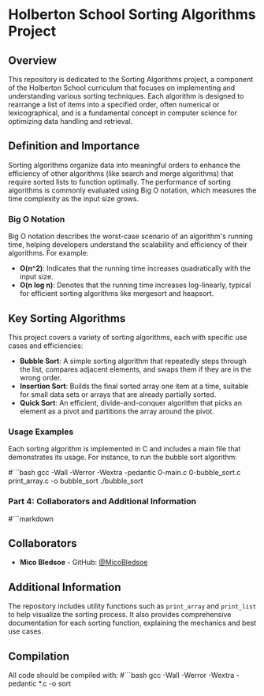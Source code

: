 # Holberton School Sorting Algorithms Project

## Overview

This repository is dedicated to the Sorting Algorithms project, a component of the Holberton School curriculum that focuses on implementing and understanding various sorting techniques. Each algorithm is designed to rearrange a list of items into a specified order, often numerical or lexicographical, and is a fundamental concept in computer science for optimizing data handling and retrieval.

## Definition and Importance

Sorting algorithms organize data into meaningful orders to enhance the efficiency of other algorithms (like search and merge algorithms) that require sorted lists to function optimally. The performance of sorting algorithms is commonly evaluated using Big O notation, which measures the time complexity as the input size grows.

### Big O Notation

Big O notation describes the worst-case scenario of an algorithm's running time, helping developers understand the scalability and efficiency of their algorithms. For example:
- **O(n^2)**: Indicates that the running time increases quadratically with the input size.
- **O(n log n)**: Denotes that the running time increases log-linearly, typical for efficient sorting algorithms like mergesort and heapsort.

## Key Sorting Algorithms

This project covers a variety of sorting algorithms, each with specific use cases and efficiencies:

- **Bubble Sort**: A simple sorting algorithm that repeatedly steps through the list, compares adjacent elements, and swaps them if they are in the wrong order.
- **Insertion Sort**: Builds the final sorted array one item at a time, suitable for small data sets or arrays that are already partially sorted.
- **Quick Sort**: An efficient, divide-and-conquer algorithm that picks an element as a pivot and partitions the array around the pivot.

### Usage Examples

Each sorting algorithm is implemented in C and includes a main file that demonstrates its usage. For instance, to run the bubble sort algorithm:

#```bash
gcc -Wall -Werror -Wextra -pedantic 0-main.c 0-bubble_sort.c print_array.c -o bubble_sort
./bubble_sort


### Part 4: Collaborators and Additional Information
#```markdown
## Collaborators

- **Mico Bledsoe** - GitHub: [@MicoBledsoe](https://github.com/MicoBledsoe)

## Additional Information

The repository includes utility functions such as `print_array` and `print_list` to help visualize the sorting process. It also provides comprehensive documentation for each sorting function, explaining the mechanics and best use cases.

## Compilation

All code should be compiled with:
#```bash
gcc -Wall -Werror -Wextra -pedantic *.c -o sort
